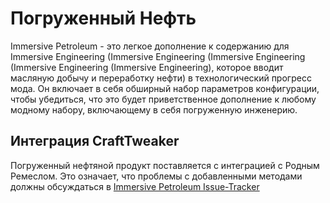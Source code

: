 # Погруженный Нефть

Immersive Petroleum - это легкое дополнение к содержанию для Immersive Engineering (Immersive Engineering (Immersive Engineering (Immersive Engineering (Immersive Engineering), которое вводит масляную добычу и переработку нефти) в технологический прогресс мода. Он включает в себя обширный набор параметров конфигурации, чтобы убедиться, что это будет приветственное дополнение к любому модному набору, включающему в себя погруженную инженерию.

## Интеграция CraftTweaker

Погруженный нефтяной продукт поставляется с интеграцией с Родным Ремеслом. Это означает, что проблемы с добавленными методами должны обсуждаться в [Immersive Petroleum Issue-Tracker](https://github.com/Flaxbeard/ImmersivePetroleum/issues)